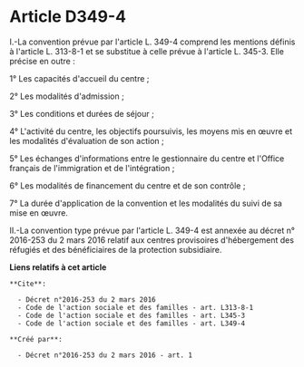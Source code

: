 # Article D349-4

I.-La convention prévue par l'article L. 349-4 comprend les mentions définis à l'article L. 313-8-1 et se substitue à celle
prévue à l'article L. 345-3. Elle précise en outre : 

1° Les capacités d'accueil du centre ; 

2° Les modalités d'admission ; 

3° Les conditions et durées de séjour ; 

4° L'activité du centre, les objectifs poursuivis, les moyens mis en œuvre et les modalités d'évaluation de son action ; 

5° Les échanges d'informations entre le gestionnaire du centre et l'Office français de l'immigration et de l'intégration ; 

6° Les modalités de financement du centre et de son contrôle ; 

7° La durée d'application de la convention et les modalités du suivi de sa mise en œuvre. 

II.-La convention type prévue par l'article L. 349-4 est annexée au décret n° 2016-253 du 2 mars 2016 relatif aux centres
provisoires d'hébergement des réfugiés et des bénéficiaires de la protection subsidiaire.

**Liens relatifs à cet article**

	**Cite**:

	  - Décret n°2016-253 du 2 mars 2016
	  - Code de l'action sociale et des familles - art. L313-8-1
	  - Code de l'action sociale et des familles - art. L345-3
	  - Code de l'action sociale et des familles - art. L349-4

	**Créé par**:

	  - Décret n°2016-253 du 2 mars 2016 - art. 1
